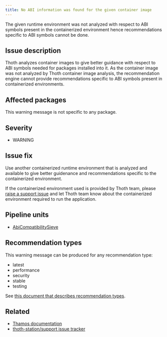 ```yaml
---
title: No ABI information was found for the given container image
---
```


The given runtime environment was not analyzed with respect to ABI symbols
present in the containerized environment hence recommendations specific to ABI
symbols cannot be done.

## Issue description

Thoth analyzes container images to give better guidance with respect to ABI
symbols needed for packages installed into it. As the container image was not
analyzed by Thoth container image analysis, the recommendation engine cannot
provide recommendations specific to ABI symbols present in containerized
environments.

## Affected packages

This warning message is not specific to any package.

## Severity

 * WARNING

## Issue fix

Use another containerized runtime environment that is analyzed and available to
give better guidenance and recommendations specific to the containerized
environment.

If the containerized environment used is provided by Thoth team, please [raise
a support issue][2] and let Thoth team know about the containerized environment
required to run the application.

## Pipeline units

 * [AbiCompatibilitySieve](https://thoth-station.ninja/docs/developers/adviser/thoth.adviser.sieves.html#thoth.adviser.sieves.AbiCompatibilitySieve)

## Recommendation types

This warning message can be produced for any recommendation type:

 * latest
 * performance
 * security
 * stable
 * testing

See [this document that describes recommendation
types](http://thoth-station.ninja/recommendation-types).

## Related

 * [Thamos documentation][1]
 * [thoth-station/support issue tracker][2]

[1]: https://thoth-station.ninja/docs/developers/thamos/index.html
[2]: https://github.com/thoth-station/support/issues/new/choose
